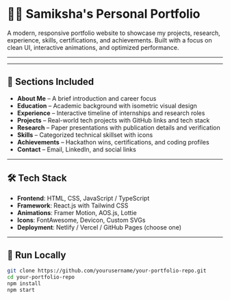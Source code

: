# 🧑‍💻 Samiksha's Personal Portfolio

A modern, responsive portfolio website to showcase my projects, research, experience, skills, certifications, and achievements. Built with a focus on clean UI, interactive animations, and optimized performance.

---



---

## 📁 Sections Included

- **About Me** – A brief introduction and career focus  
- **Education** – Academic background with isometric visual design  
- **Experience** – Interactive timeline of internships and research roles  
- **Projects** – Real-world tech projects with GitHub links and tech stack  
- **Research** – Paper presentations with publication details and verification  
- **Skills** – Categorized technical skillset with icons  
- **Achievements** – Hackathon wins, certifications, and coding profiles  
- **Contact** – Email, LinkedIn, and social links

---

## 🛠️ Tech Stack

- **Frontend**: HTML, CSS, JavaScript / TypeScript  
- **Framework**: React.js with Tailwind CSS  
- **Animations**: Framer Motion, AOS.js, Lottie  
- **Icons**: FontAwesome, Devicon, Custom SVGs  
- **Deployment**: Netlify / Vercel / GitHub Pages (choose one)

---

## 🚀 Run Locally

```bash
git clone https://github.com/yourusername/your-portfolio-repo.git
cd your-portfolio-repo
npm install
npm start
